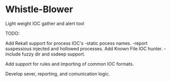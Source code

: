 Whistle-Blower
==============

Light weight IOC gather and alert tool


TODO:

Add Rekall support for process IOC's
    -static pocess names.
    -report suspessious injected and hollowed processes.
Add Known File IOC hunter.
    -include fuzzy dir and ssdeep support.

Add support for rules and importing of common IOC formats.

Develop sever, reporting, and comunication logic.
